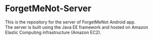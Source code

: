 # ForgetMeNot-Server
This is the repository for the server of ForgetMeNot Android app.  
The server is built using the Java EE framework and hosted on Amazon Elastic Computing infrastructure (Amazon EC2).
